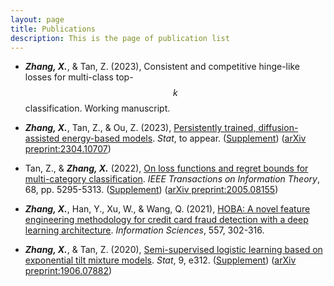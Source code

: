 ```yaml
---
layout: page
title: Publications
description: This is the page of publication list
---
```


- **_Zhang, X._**, & Tan, Z. (2023), Consistent and competitive hinge-like losses for multi-class top-$$k$$ classification. Working manuscript.

- **_Zhang, X._**, Tan, Z., & Ou, Z. (2023), [Persistently trained, diffusion-assisted energy-based models](https://statweb.rutgers.edu/ztan/Publication/daebm_stat-final.pdf). _Stat_, to appear. ([Supplement](https://statweb.rutgers.edu/ztan/Publication/daebm_stat-supp.pdf)) ([arXiv preprint:2304.10707](https://arxiv.org/abs/2304.10707))

- Tan, Z., & **_Zhang, X._** (2022), [On loss functions and regret bounds for multi-category classification](https://ieeexplore.ieee.org/document/9758779). _IEEE Transactions on Information Theory_, 68, pp. 5295-5313. ([Supplement](https://statweb.rutgers.edu/ztan/Publication/Tan_Zhang_IEEE2022_supp.pdf)) ([arXiv preprint:2005.08155](https://arxiv.org/abs/2005.08155))

- **_Zhang, X._**, Han, Y., Xu, W., & Wang, Q. (2021), [HOBA: A novel feature engineering methodology for credit card fraud detection with a deep learning architecture](https://www.sciencedirect.com/science/article/pii/S002002551930427X). _Information Sciences_, 557, 302-316.

- **_Zhang, X._**, & Tan, Z. (2020), [Semi-supervised logistic learning based on exponential tilt mixture models](https://onlinelibrary.wiley.com/doi/full/10.1002/sta4.312). _Stat_, 9, e312. ([Supplement](https://statweb.rutgers.edu/ztan/Publication/semi-supervised-learning-all-supp.pdf)) ([arXiv preprint:1906.07882](https://arxiv.org/abs/1906.07882))
